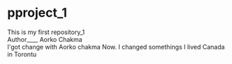 # pproject_1
This is my first  repository_1 <br>
Author____ Aorko Chakma <br>
I'got change with Aorko chakma
Now. I changed somethings
I lived Canada in Torontu

